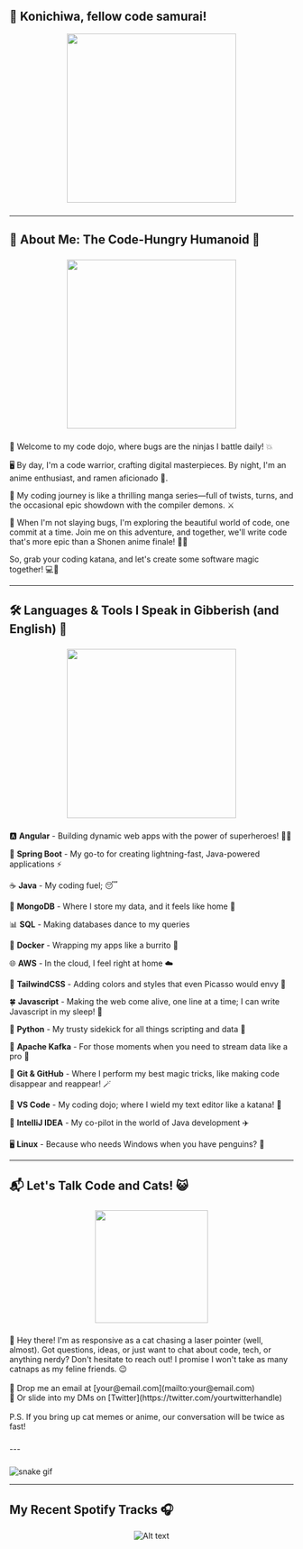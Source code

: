 ## 👋 Konichiwa, fellow code samurai!

<div align="center">
  <img height="300" src="https://media.tenor.com/w1X8EWtlYnMAAAAC/gojo-satoru-jujutsu-kaisen.gif"  />
</div>

###
---

<h2 align="left">🤖 About Me: The Code-Hungry Humanoid 🍔</h2>

###

<div align="center">
  <img height="300" src="https://media.tenor.com/KPbygu6vdiEAAAAC/one-piece-alabasta.gif"  />
</div>

###

🍣 Welcome to my code dojo, where bugs are the ninjas I battle daily! 💥

🖥️ By day, I'm a code warrior, crafting digital masterpieces. By night, I'm an anime enthusiast, and ramen aficionado 🍜.

🚀 My coding journey is like a thrilling manga series—full of twists, turns, and the occasional epic showdown with the compiler demons. ⚔️

🌸 When I'm not slaying bugs, I'm exploring the beautiful world of code, one commit at a time. Join me on this adventure, and together, we'll write code that's more epic than a Shonen anime finale! 🚀✨

So, grab your coding katana, and let's create some software magic together! 💻🔮

---

###

<h2 align="left">🛠️ Languages & Tools I Speak in Gibberish (and English) 🤪</h2>

###

<div align="center">
  <img height="300" src="https://37.media.tumblr.com/tumblr_m56kd7Zdhg1rqfhi2o1_500.gif"  />
</div>

###

🅰️ <b>Angular</b> - Building dynamic web apps with the power of superheroes! 🦸‍♂️

🚀 <b>Spring Boot</b> - My go-to for creating lightning-fast, Java-powered applications ⚡

☕ <b>Java</b> - My coding fuel; 😴

🍃 <b>MongoDB</b> - Where I store my data, and it feels like home 🏡

📊 <b>SQL</b> - Making databases dance to my queries

🐳 <b>Docker</b> - Wrapping my apps like a burrito 🌯

🌐 <b>AWS</b> - In the cloud, I feel right at home ☁️

🎨 <b>TailwindCSS</b> - Adding colors and styles that even Picasso would envy 🎨

🍀 <b>Javascript</b> - Making the web come alive, one line at a time; I can write Javascript in my sleep! 💫

🐍 <b>Python</b> - My trusty sidekick for all things scripting and data 🐍

🐘 <b>Apache Kafka</b> - For those moments when you need to stream data like a pro 🌊

🧙 <b>Git & GitHub</b> - Where I perform my best magic tricks, like making code disappear and reappear! 🪄

🔨 <b>VS Code</b> - My coding dojo; where I wield my text editor like a katana! 🥋

🚀 <b>IntelliJ IDEA</b> - My co-pilot in the world of Java development ✈️

🖥️ <b>Linux</b> - Because who needs Windows when you have penguins? 🐧

---
###

<h2 align="left">📬 Let's Talk Code and Cats! 😺</h2>

###

<div align="center">
  <img height="200" src="https://media.tenor.com/x4-Ccy77vWcAAAAC/tom-and-jerry-tom.gif"  />
</div>

###

<p align="left">👋 Hey there! I'm as responsive as a cat chasing a laser pointer (well, almost). Got questions, ideas, or just want to chat about code, tech, or anything nerdy? Don't hesitate to reach out! I promise I won't take as many catnaps as my feline friends. 😉<br><br>📧 Drop me an email at [your@email.com](mailto:your@email.com)  <br>💬 Or slide into my DMs on [Twitter](https://twitter.com/yourtwitterhandle)<br><br>P.S. If you bring up cat memes or anime, our conversation will be twice as fast!</p>

###

<p align="left"></p>
---

###

![snake gif](https://github.com/Yogeshp0012/Yogeshp0012/blob/output/github-contribution-grid-snake.gif)

---
###

## My Recent Spotify Tracks 🎧


<div align="center">

![Alt text](https://spotify-recently-played-readme.vercel.app/api?user=31nifgeiq7fvmsr4rmsy77xcqhje&unique={true|1|on|yes})

</div>
